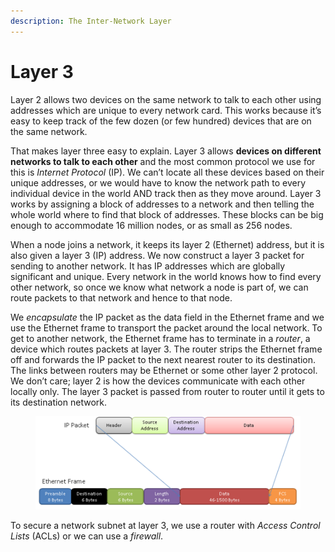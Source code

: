 ```yaml
---
description: The Inter-Network Layer
---
```


# Layer 3

Layer 2 allows two devices on the same network to talk to each other using addresses which are unique to every network card. This works because it’s easy to keep track of the few dozen (or few hundred) devices that are on the same network.&#x20;

That makes layer three easy to explain. Layer 3 allows **devices on different networks to talk to each other** and the most common protocol we use for this is _Internet Protocol_ (IP). We can’t locate all these devices based on their unique addresses, or we would have to know the network path to every individual device in the world AND track then as they move around. Layer 3 works by assigning a block of addresses to a network and then telling the whole world where to find that block of addresses. These blocks can be big enough to accommodate 16 million nodes, or as small as 256 nodes.

When a node joins a network, it keeps its layer 2 (Ethernet) address, but it is also given a layer 3 (IP) address. We now construct a layer 3 packet for sending to another network. It has IP addresses which are globally significant and unique. Every network in the world knows how to find every other network, so once we know what network a node is part of, we can route packets to that network and hence to that node.&#x20;

We _encapsulate_ the IP packet as the data field in the Ethernet frame and we use the Ethernet frame to transport the packet around the local network. To get to another network, the Ethernet frame has to terminate in a _router_, a device which routes packets at layer 3. The router strips the Ethernet frame off and forwards the IP packet to the next nearest router to its destination. The links between routers may be Ethernet or some other layer 2 protocol. We don’t care; layer 2 is how the devices communicate with each other locally only. The layer 3 packet is passed from router to router until it gets to its destination network.

<figure><img src=".gitbook/assets/image (3).png" alt=""><figcaption></figcaption></figure>

To secure a network subnet at layer 3, we use a router with _Access Control Lists_ (ACLs) or we can use a _firewall_.
